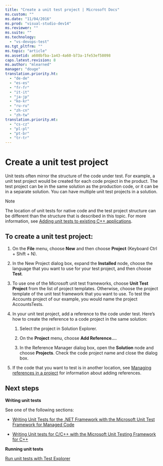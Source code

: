 ```yaml
---
title: "Create a unit test project | Microsoft Docs"
ms.custom: ""
ms.date: "11/04/2016"
ms.prod: "visual-studio-dev14"
ms.reviewer: ""
ms.suite: ""
ms.technology: 
  - "vs-devops-test"
ms.tgt_pltfrm: ""
ms.topic: "article"
ms.assetid: a608bfba-1a43-4a60-b73a-1fe53ef58098
caps.latest.revision: 8
ms.author: "mlearned"
manager: "douge"
translation.priority.ht: 
  - "de-de"
  - "es-es"
  - "fr-fr"
  - "it-it"
  - "ja-jp"
  - "ko-kr"
  - "ru-ru"
  - "zh-cn"
  - "zh-tw"
translation.priority.mt: 
  - "cs-cz"
  - "pl-pl"
  - "pt-br"
  - "tr-tr"
---
```

# Create a unit test project
Unit tests often mirror the structure of the code under test. For example, a unit test project would be created for each code project in the product. The test project can be in the same solution as the production code, or it can be in a separate solution. You can have multiple unit test projects in a solution.  
  
> [!NOTE]
>  The location of unit tests for native code and the test project structure can be different than the structure that is described in this topic. For more information, see [Adding unit tests to existing C++ applications](../test/unit-testing-existing-cpp-applications-with-test-explorer.md).  
  
## To create a unit test project:  
  
1.  On the **File** menu, choose **New** and then choose **Project** (Keyboard Ctrl + Shift + N).  
  
2.  In the New Project dialog box, expand the **Installed** node, choose the language that you want to use for your test project, and then choose **Test**.  
  
3.  To use one of the Microsoft unit test frameworks, choose **Unit Test Project** from the list of project templates. Otherwise, choose the project template of the unit test framework that you want to use. To test the Accounts project of our example, you would name the project AccountsTests.  
  
4.  In your unit test project, add a reference to the code under test.  Here’s how to create the reference to a code project in the same solution:  
  
    1.  Select the project in Solution Explorer.  
  
    2.  On the **Project** menu, choose **Add Reference...**.  
  
    3.  In the Reference Manager dialog box, open the **Solution** node and choose **Projects**. Check the code project name and close the dialog box.  
  
5.  If the code that you want to test is in another location, see [Managing references in a project](../ide/managing-references-in-a-project.md) for information about adding references.  
  
## Next steps  
 **Writing unit tests**  
  
 See one of the following sections:  
  
-   [Writing Unit Tests for the .NET Framework with the Microsoft Unit Test Framework for Managed Code](../test/writing-unit-tests-for-the-dotnet-framework-with-the-microsoft-unit-test-framework-for-managed-code.md)  
  
-   [Writing Unit tests for C/C++ with the Microsoft Unit Testing Framework for C++](../test/writing-unit-tests-for-c-cpp-with-the-microsoft-unit-testing-framework-for-cpp.md)  
  
 **Running unit tests**  
  
 [Run unit tests with Test Explorer](../test/run-unit-tests-with-test-explorer.md)